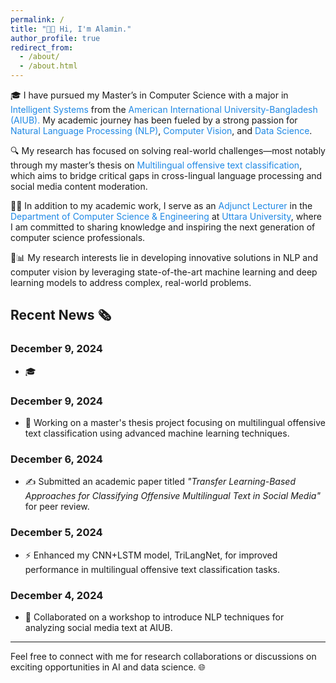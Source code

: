 ```yaml
---
permalink: /
title: "👏👏 Hi, I'm Alamin."
author_profile: true
redirect_from:
  - /about/
  - /about.html
---
```


🎓 I have pursued my Master’s in Computer Science with a major in <span style="color:#1e88e5">Intelligent Systems</span> from the <a href="https://www.aiub.edu/" target="_blank" style="color:#1e88e5; text-decoration:none;">American International University-Bangladesh (AIUB).</a>
My academic journey has been fueled by a strong passion for <span style="color:#1e88e5">Natural Language Processing (NLP)</span>, <span style="color:#1e88e5">Computer Vision</span>, and <span style="color:#1e88e5">Data Science</span>.

🔍 My research has focused on solving real-world challenges—most notably through my master’s thesis on <span style="color:#1e88e5">Multilingual offensive text classification</span>, which aims to bridge critical gaps in cross-lingual language processing and social media content moderation.

🧑‍🏫 In addition to my academic work, I serve as an <span style="color:#1e88e5">Adjunct Lecturer</span> in the <span style="color:#1e88e5">Department of Computer Science & Engineering</span> at <a href="https://uttarauniversity.edu.bd/" target="_blank" style="color:#1e88e5; text-decoration:none;">Uttara University</a>, where I am committed to sharing knowledge and inspiring the next generation of computer science professionals.

🤖📊 My research interests lie in developing innovative solutions in NLP and computer vision by leveraging state-of-the-art machine learning and deep learning models to address complex, real-world problems.

## Recent News 🗞️

### December 9, 2024

- 🎓 

### December 9, 2024

- 🚀 Working on a master's thesis project focusing on multilingual offensive text classification using advanced machine learning techniques.

### December 6, 2024

- ✍️ Submitted an academic paper titled _"Transfer Learning-Based Approaches for Classifying Offensive Multilingual Text in Social Media"_ for peer review.

### December 5, 2024

- ⚡ Enhanced my CNN+LSTM model, TriLangNet, for improved performance in multilingual offensive text classification tasks.

### December 4, 2024

- 🤝 Collaborated on a workshop to introduce NLP techniques for analyzing social media text at AIUB.

---

Feel free to connect with me for research collaborations or discussions on exciting opportunities in AI and data science. 🌐

